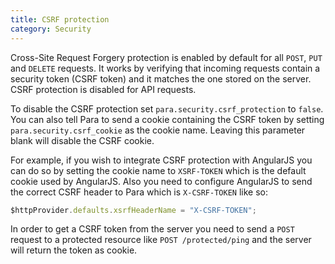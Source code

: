 ```yaml
---
title: CSRF protection
category: Security
---
```


Cross-Site Request Forgery protection is enabled by default for all `POST`, `PUT` and `DELETE` requests.
It works by verifying that incoming requests contain a security token (CSRF token) and it matches the one stored on the
server. CSRF protection is disabled for API requests.

To disable the CSRF protection set `para.security.csrf_protection` to `false`. You can also tell Para to send a cookie
containing the CSRF token by setting `para.security.csrf_cookie` as the cookie name. Leaving this parameter blank will
disable the CSRF cookie.

For example, if you wish to integrate CSRF protection with AngularJS you can do so by setting
the cookie name to `XSRF-TOKEN` which is the default cookie used by AngularJS. Also you need to configure AngularJS to
send the correct CSRF header to Para which is `X-CSRF-TOKEN` like so:

```js
$httpProvider.defaults.xsrfHeaderName = "X-CSRF-TOKEN";
```

In order to get a CSRF token from the server you need to send a `POST` request to a protected resource
like `POST /protected/ping` and the server will return the token as cookie.

